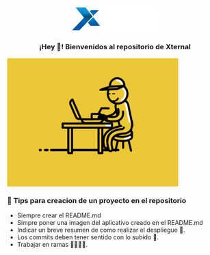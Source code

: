 
<p align="center" width="800">
   <img align="center" width="200" src="https://raw.githubusercontent.com/XTS-CORP/XTS-CORP/main/assets/xternal-logo-blue-4.png" />
   <h3 align="center">¡Hey 👋! Bienvenidos al repositorio de Xternal </h3>
</p>

 <img width='400' align="center" src='https://raw.githubusercontent.com/XTS-CORP/XTS-CORP/main/assets/gifs-de-programador-34.gif' alt='Programa pero no abuses  :) ' />

### 📝 Tips para creacion de un proyecto en el repositorio
- Siempre crear el README.md
- Simpre poner una imagen del aplicativo creado en el README.md
- Indicar un breve resumen de como realizar el despliegue 🚀.
- Los commits deben tener sentido con lo subido 💾.
- Trabajar en ramas 👨‍💻👩‍💻.
<!--
**XTS-CORP/XTS-CORP** is a ✨ _special_ ✨ repository because its `README.md` (this file) appears on your GitHub profile.

Here are some ideas to get you started:

- 🔭 I’m currently working on ...
- 🌱 I’m currently learning ...
- 👯 I’m looking to collaborate on ...
- 🤔 I’m looking for help with ...
- 💬 Ask me about ...
- 📫 How to reach me: ...
- 😄 Pronouns: ...
- ⚡ Fun fact: ...
-->
